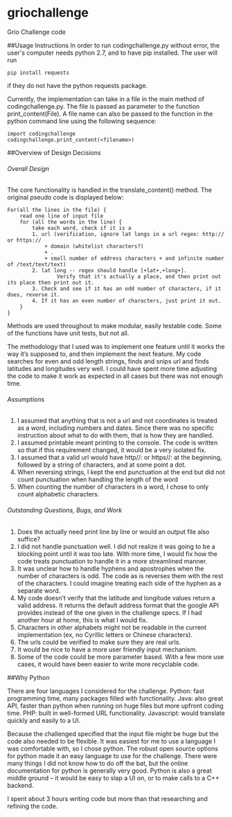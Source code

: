 # griochallenge
Grio Challenge code

##Usage Instructions
In order to run codingchallenge.py without error, the user's computer needs python 2.7, and to have pip installed. The user will run
``` 
pip install requests 
```
if they do not have the python requests package. 

Currently, the implementation can take in a file in the main method of codingchallenge.py. The file is passed as parameter to the function print_content(File). A file name can also be passed to the function in the python command line using the following sequence:

``` 
import codingchallenge
codingchallenge.print_content(<filename>)
``` 

##Overview of Design Decisions

###### Overall Design

The core functionality is handled in the translate_content() method. The original pseudo code is displayed below: 

```
For(all the lines in the file) {
	read one line of input file
	for (all the words in the line) {
		take each word, check if it is a 
		1. url (verification, ignore lat longs in a url regex: http:// or https:// 
			+ domain (whitelist characters?) 
			+ . 
			+ small number of address characters + and infinite number of /text/text/text)
		2. lat long -- regex should handle [+lat+,+long+]. 
				Verify that it's actually a place, and then print out its place then print out it. 
		3. Check and see if it has an odd number of characters, if it does, reverse it. 
		4. If it has an even number of characters, just print it out. 
	}
}
```
Methods are used throughout to make modular, easily testable code. Some of the functions have unit tests, but not all. 

The methodology that I used was to implement one feature until it works the way it’s supposed to, and then implement the next feature. My code searches for even and odd length strings, finds and snips url and finds latitudes and longitudes very well. I could have spent more time adjusting the code to make it work as expected in all cases but there was not enough time. 


###### Assumptions
1. I assumed that anything that is not a url and not coordinates is treated as a word, including numbers and dates. Since there was no specific instruction about what to do with them, that is how they are handled. 
2. I assumed printable meant printing to the console. The code is written so that if this requirement changed, it would be a very isolated fix. 
3. I assumed that a valid url would have http//: or https//: at the beginning, followed by a string of characters, and at some point a dot.
4. When reversing strings, I kept the end punctuation at the end but did not count punctuation when handling the length of the word
5. When counting the number of characters in a word, I chose to only count alphabetic characters.

###### Outstanding Questions, Bugs, and Work

1. Does the actually need print line by line or would an output file also suffice?
2. I did not handle punctuation well. I did not realize it was going to be a blocking point until it was too late. With more time, I would fix how the code treats punctuation to handle it in a more streamlined manner.
3. It was unclear how to handle hyphens and apostrophes when the number of characters is odd. The code as is reverses them with the rest of the characters. I could imagine treating each side of the hyphen as a separate word. 
4. My code doesn't verify that the latitude and longitude values return a valid address. It returns the default address format that the google API provides instead of the one given in the challenge specs. If I had another hour at home, this is what I would fix. 
5. Characters in other alphabets might not be readable in the current implementation (ex, no Cyrillic letters or Chinese characters).
6. The urls could be verified to make sure they are real urls. 
7. It would be nice to have a more user friendly input mechanism. 
8. Some of the code could be more parameter based. With a few more use cases, it would have been easier to write more recyclable code.

##Why Python

There are four languages I considered for the challenge. Python: fast programming time, many packages filled with functionality. Java: also great API, faster than python when running on huge files but more upfront coding time. PHP: built in well-formed URL functionality. Javascript: would translate quickly and easily to a UI. 

Because the challenged specified that the input file might be huge but the code also needed to be flexible. It was easiest for me to use a language I was comfortable with, so I chose python. The robust open source options for python made it an easy language to use for the challenge. There were many things I did not know how to do off the bat, but the online documentation for python is generally very good. Python is also a great middle ground – it would be easy to slap a UI on, or to make calls to a C++ backend. 

I spent about 3 hours writing code but more than that researching and refining the code.
